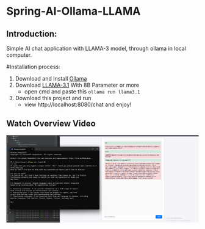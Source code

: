 # Spring-AI-Ollama-LLAMA

## Introduction:

Simple AI chat application with LLAMA-3 model, through ollama in local computer.

#Installation process:
1. Download and Install [Ollama](https://ollama.com/download/windows)
2. Download [LLAMA-3.1](https://ollama.com/library/llama3.1) With 8B Parameter or more
   - open cmd and paste this `ollama run llama3.1`
3. Download this project and run
   - view http://localhost:8080/chat and enjoy!

## Watch Overview Video

[![Watch the video](ss/ollama.png "Watch Video")](https://youtu.be/ty7a7E4totw?si=XepH9oynci8_h0p3)


